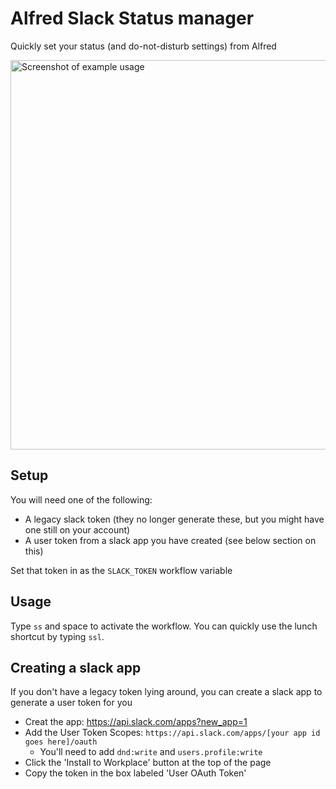 # Alfred Slack Status manager
Quickly set your status (and do-not-disturb settings) from Alfred

<img width="623" alt="Screenshot of example usage" src="https://user-images.githubusercontent.com/3035506/113224934-5a460580-9241-11eb-99b2-86d78e512363.png">

## Setup

You will need one of the following:
- A legacy slack token (they no longer generate these, but you might have one still on your account)
- A user token from a slack app you have created (see below section on this)

Set that token in as the `SLACK_TOKEN` workflow variable

## Usage

Type `ss` and space to activate the workflow. You can quickly use the lunch shortcut by typing `ssl`.

## Creating a slack app

If you don't have a legacy token lying around, you can create a slack app to generate a user token for you

- Creat the app: https://api.slack.com/apps?new_app=1
- Add the User Token Scopes: `https://api.slack.com/apps/[your app id goes here]/oauth`
  - You'll need to add `dnd:write` and `users.profile:write`
- Click the 'Install to Workplace' button at the top of the page 
- Copy the token in the box labeled 'User OAuth Token'
